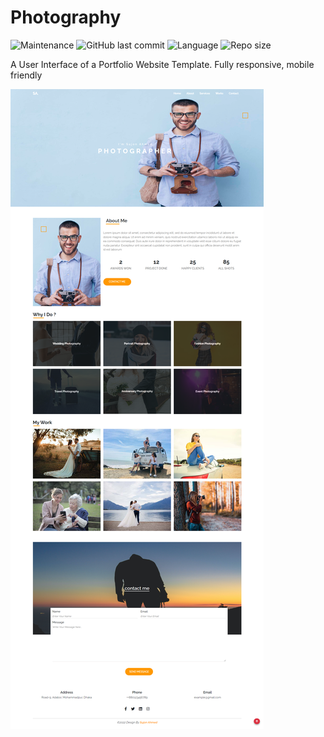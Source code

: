 # Photography

![Maintenance](https://img.shields.io/maintenance/yes/2022)
![GitHub last commit](https://img.shields.io/github/last-commit/Sujon-Ahmed/Photography)
![Language](https://img.shields.io/github/languages/count/Sujon-Ahmed/Photography?style=flat-square)
![Repo size](https://img.shields.io/github/repo-size/Sujon-Ahmed/Photography?style=flat-square)

A User Interface of a Portfolio Website Template. Fully responsive, mobile friendly 

<img src="./project content/Photography.png">